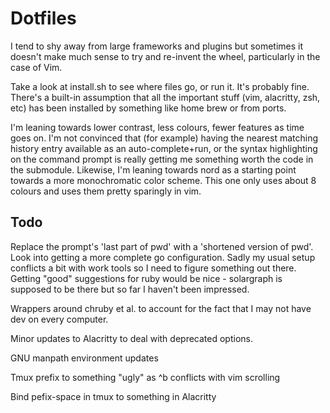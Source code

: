 # Dotfiles

I tend to shy away from large frameworks and plugins but sometimes it doesn't
make much sense to try and re-invent the wheel, particularly in the case of
Vim.

Take a look at install.sh to see where files go, or run it. It's probably fine.
There's a built-in assumption that all the important stuff (vim, alacritty,
zsh, etc) has been installed by something like home brew or from ports.

I'm leaning towards lower contrast, less colours, fewer features as time goes
on. I'm not convinced that (for example) having the nearest matching history
entry available as an auto-complete+run, or the syntax highlighting on the
command prompt is really getting me something worth the code in the submodule.
Likewise, I'm leaning towards nord as a starting point towards a more
monochromatic color scheme. This one only uses about 8 colours and uses them
pretty sparingly in vim.

## Todo

Replace the prompt's 'last part of pwd' with a 'shortened version of
pwd'. Look into getting a more complete go configuration. Sadly my usual setup
conflicts a bit with work tools so I need to figure something out there.
Getting "good" suggestions for ruby would be nice - solargraph is supposed to
be there but so far I haven't been impressed.

Wrappers around chruby et al. to account for the fact that I may not have dev
on every computer.

Minor updates to Alacritty to deal with deprecated options.

GNU manpath environment updates

Tmux prefix to something "ugly" as ^b conflicts with vim scrolling

Bind pefix-space in tmux to something in Alacritty

